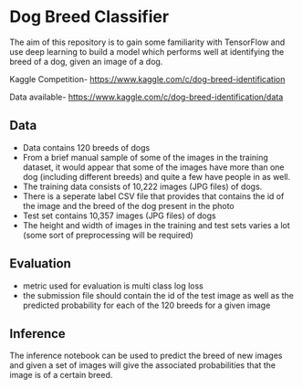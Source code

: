 # Dog Breed Classifier 

The aim of this repository is to gain some familiarity with TensorFlow and use deep learning to build a model which performs well at identifying the breed of a dog, given an image of a dog.

Kaggle Competition- https://www.kaggle.com/c/dog-breed-identification

Data available- https://www.kaggle.com/c/dog-breed-identification/data

## Data 
* Data contains 120 breeds of dogs
* From a brief manual sample of some of the images in the training dataset, it would appear that some of the images have more than one dog (including different breeds) and quite a few have people in as well. 
* The training data consists of 10,222 images (JPG files) of dogs.
* There is a seperate label CSV file that provides that contains the id of the image and the breed of the dog present in the photo
* Test set contains 10,357 images (JPG files) of dogs
* The height and width of images in the training and test sets varies a lot (some sort of preprocessing will be required)

## Evaluation
* metric used for evaluation is multi class log loss
* the submission file should contain the id of the test image as well as the predicted probability for each of the 120 breeds for a given image

## Inference
The inference notebook can be used to predict the breed of new images and given a set of images will give the associated probabilities that the image is of a certain breed.
